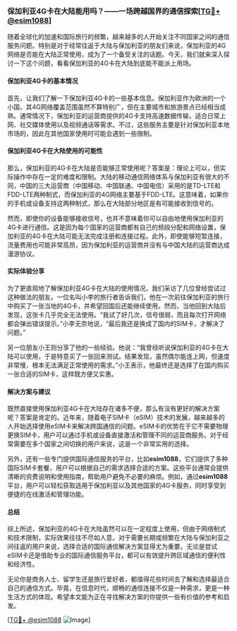 ### 保加利亚4G卡在大陆能用吗？——一场跨越国界的通信探索[[TG💪+ @esim1088](https://t.me/s/esim1088)]

随着全球化的加速和国际旅行的频繁，越来越多的人开始关注不同国家之间的通信服务问题。特别是对于经常往返于大陆与保加利亚的朋友们来说，保加利亚的4G网络是否能在大陆正常使用，成为了一个备受关注的话题。今天，我们就来深入探讨一下这个问题，看看保加利亚的4G卡在大陆到底能不能派上用场。

#### 保加利亚4G卡的基本情况

首先，让我们了解一下保加利亚4G卡的一些基本信息。保加利亚作为欧洲的一个小国，其4G网络覆盖范围虽然不算特别广，但在主要城市和旅游景点已经相当成熟。通常情况下，保加利亚的运营商提供的4G卡支持高速数据传输，适合日常上网、社交媒体使用以及视频通话等需求。不过，这些服务主要是针对保加利亚本地市场的，因此在其他国家使用时可能会遇到一些限制。

#### 保加利亚4G卡在大陆使用的可能性

那么，保加利亚的4G卡在大陆是否能够正常使用呢？答案是：理论上可以，但实际操作中存在一定的难度和限制。大陆的移动通信网络体系与保加利亚有很大的不同，中国的三大运营商（中国移动、中国联通、中国电信）采用的是TD-LTE和FDD-LTE两种制式，而保加利亚的4G网络主要基于FDD-LTE。这意味着，如果你的手机或设备支持这两种制式，那么在大陆部分地区是有可能接收到信号的。

然而，即使你的设备能够接收信号，也并不意味着你可以自由地使用保加利亚的4G卡进行通信。这是因为每个国家的运营商都有自己的频段分配和网络设置，保加利亚的4G卡在大陆可能无法完成注册和连接过程。此外，即使能够短暂连接，流量费用也可能非常高昂，因为保加利亚的运营商并没有与中国大陆的运营商达成漫游协议。

#### 实际体验分享

为了更直观地了解保加利亚4G卡在大陆的使用情况，我们采访了几位曾经尝试过这种做法的朋友。一位名叫小李的旅行者告诉我们，他在一次前往保加利亚的旅行中购买了一张当地的4G卡，并希望回国后还能继续使用。然而，当他回到大陆后发现，这张卡几乎完全无法使用。“我试了好几次，信号很弱，而且每次打开网络都会弹出错误提示。”小李无奈地说，“最后我还是换成了国内的SIM卡，才解决了问题。”

另一位朋友小王则分享了他的一些经验。他说：“我曾经听说保加利亚的4G卡在大陆可以使用，于是特意买了一张回来测试。结果发现，虽然偶尔能连上网，但速度非常慢，根本无法满足正常使用的需求。”小王表示，他最终还是选择了在国内购买一张合适的SIM卡，这样既方便又实惠。

#### 解决方案与建议

既然直接使用保加利亚4G卡在大陆存在诸多不便，那么有没有更好的解决方案呢？答案是肯定的。近年来，随着电子SIM卡（eSIM）技术的发展，越来越多的人开始选择使用eSIM卡来解决跨国通信的问题。eSIM卡的优势在于它不需要物理更换SIM卡，用户可以通过手机或设备直接激活和管理不同的运营商服务。对于经常需要在多个国家之间切换的用户来说，这是一个非常实用的选择。

另外，还有一些专门提供国际通信服务的平台，比如**esim1088**，它们提供了多种国际SIM卡套餐，用户可以根据自己的需求选择合适的方案。这些平台通常会提供清晰的资费说明和使用指南，帮助用户避免不必要的麻烦。例如，通过**esim1088**平台，用户可以轻松获取适用于保加利亚以及其他国家的4G卡服务，同时享受到便捷的在线激活和管理功能。

#### 总结

综上所述，保加利亚的4G卡在大陆虽然可以在一定程度上使用，但由于网络制式和技术限制，实际效果往往不尽如人意。对于需要长期或频繁在大陆与保加利亚之间往返的用户来说，选择合适的国际通信解决方案显得尤为重要。无论是尝试eSIM卡还是借助专业的国际通信服务平台，都可以有效提升跨区域通信的便利性和经济性。

无论你是商务人士、留学生还是旅行爱好者，都值得花些时间去了解和选择最适合自己的通信方式。毕竟，在信息时代，顺畅的通信连接不仅是一种需求，更是一种生活方式的体现。希望本文能为正在寻找解决方案的你提供一些有价值的参考和启发。

[[TG💪+ @esim1088](https://t.me/s/esim1088) ![Image](https://i.postimg.cc/4NQfJmqS/Snipaste-2025-05-13-00-14-12.png)]